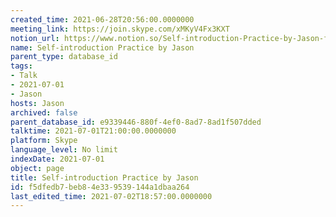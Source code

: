 ```yaml
---
created_time: 2021-06-28T20:56:00.0000000
meeting_link: https://join.skype.com/xMKyV4Fx3KXT
notion_url: https://www.notion.so/Self-introduction-Practice-by-Jason-f5dfedb7beb84e339539144a1dbaa264
name: Self-introduction Practice by Jason
parent_type: database_id
tags:
- Talk
- 2021-07-01
- Jason
hosts: Jason
archived: false
parent_database_id: e9339446-880f-4ef0-8ad7-8ad1f507dded
talktime: 2021-07-01T21:00:00.0000000
platform: Skype
language_level: No limit
indexDate: 2021-07-01
object: page
title: Self-introduction Practice by Jason
id: f5dfedb7-beb8-4e33-9539-144a1dbaa264
last_edited_time: 2021-07-02T18:57:00.0000000
---
```







